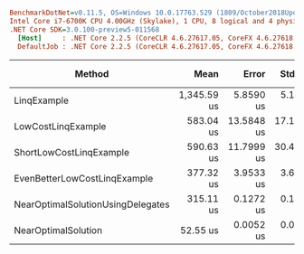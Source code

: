 ``` ini

BenchmarkDotNet=v0.11.5, OS=Windows 10.0.17763.529 (1809/October2018Update/Redstone5)
Intel Core i7-6700K CPU 4.00GHz (Skylake), 1 CPU, 8 logical and 4 physical cores
.NET Core SDK=3.0.100-preview5-011568
  [Host]     : .NET Core 2.2.5 (CoreCLR 4.6.27617.05, CoreFX 4.6.27618.01), 64bit RyuJIT
  DefaultJob : .NET Core 2.2.5 (CoreCLR 4.6.27617.05, CoreFX 4.6.27618.01), 64bit RyuJIT


```
|                            Method |        Mean |      Error |     StdDev |      Median | Ratio | RatioSD |    Gen 0 | Gen 1 | Gen 2 | Allocated |
|---------------------------------- |------------:|-----------:|-----------:|------------:|------:|--------:|---------:|------:|------:|----------:|
|                       LinqExample | 1,345.59 us |  5.8590 us |  5.1939 us | 1,343.13 us | 25.60 |    0.10 | 457.0313 |     - |     - | 1920000 B |
|                LowCostLinqExample |   583.04 us | 13.5848 us | 17.1804 us |   575.51 us | 11.12 |    0.33 |        - |     - |     - |         - |
|           ShortLowCostLinqExample |   590.63 us | 11.7999 us | 30.4593 us |   577.60 us | 11.46 |    0.67 |        - |     - |     - |         - |
|      EvenBetterLowCostLinqExample |   377.32 us |  3.9533 us |  3.6979 us |   376.68 us |  7.18 |    0.07 |        - |     - |     - |         - |
| NearOptimalSolutionUsingDelegates |   315.11 us |  0.1272 us |  0.1062 us |   315.11 us |  6.00 |    0.00 |        - |     - |     - |         - |
|               NearOptimalSolution |    52.55 us |  0.0052 us |  0.0048 us |    52.55 us |  1.00 |    0.00 |        - |     - |     - |         - |

